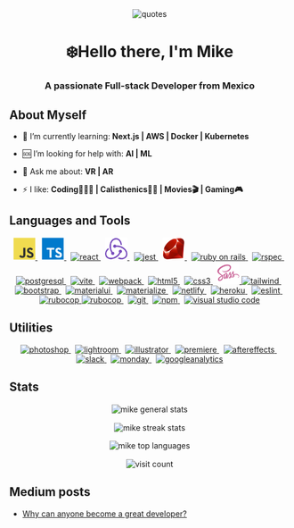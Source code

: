 <div align="center" dir="auto">
  <img src="https://github-readme-quotes.herokuapp.com/quote?theme=tokyonight&quoteCategory=programming" alt="quotes" />
</div>

<h1 align="center">❄️Hello there, I'm Mike</h1>
<h3 align="center">A passionate Full-stack Developer from Mexico</h3>

## About Myself

- 🌱 I’m currently learning: **Next.js | AWS | Docker | Kubernetes**

- 🆘 I’m looking for help with: **AI | ML**

- 💬 Ask me about: **VR | AR**

- ⚡ I like: **Coding👨🏻‍💻 | Calisthenics💪🏼 | Movies🎬 | Gaming🎮**


## Languages and Tools
<p align="center">
  <a href="https://developer.mozilla.org/en-US/docs/Web/JavaScript" target="_blank" rel="noopener noreferrer">
    <img src="https://raw.githubusercontent.com/devicons/devicon/master/icons/javascript/javascript-original.svg" alt="javascript" width="40"/>
  </a>
  &nbsp;
  <a href="https://www.typescriptlang.org/" target="_blank" rel="noopener noreferrer">
    <img src="https://raw.githubusercontent.com/devicons/devicon/master/icons/typescript/typescript-original.svg" alt="typescript" width="40"/>
  </a>
  &nbsp;
  <a href="https://reactjs.org/" target="_blank" rel="noopener noreferrer">
    <img src="https://cdn.jsdelivr.net/gh/devicons/devicon/icons/react/react-original.svg" alt="react" width="40"/>
  </a>
  &nbsp;
  <a href="https://redux.js.org" target="_blank" rel="noopener noreferrer">
    <img src="https://raw.githubusercontent.com/devicons/devicon/master/icons/redux/redux-original.svg" alt="redux" width="40"/>
  </a>
  &nbsp;
  <a href="https://jestjs.io" target="_blank" rel="noopener noreferrer">
    <img src="https://www.vectorlogo.zone/logos/jestjsio/jestjsio-icon.svg" alt="jest" width="40"/>
  </a>
  &nbsp;
  <a href="https://www.ruby-lang.org/en/" target="_blank" rel="noopener noreferrer">
    <img src="https://raw.githubusercontent.com/devicons/devicon/master/icons/ruby/ruby-original.svg" alt="ruby" width="40"/>
  </a>
  &nbsp;
  <a href="https://rubyonrails.org" target="_blank" rel="noopener noreferrer">
    <img src="https://cdn.jsdelivr.net/gh/devicons/devicon/icons/rails/rails-plain-wordmark.svg" alt="ruby on rails" width="45"/>
  </a>
  &nbsp;
  <a href="https://rspec.info/" target="_blank" rel="noopener noreferrer">
    <img src="https://cdn.jsdelivr.net/gh/devicons/devicon/icons/rspec/rspec-original.svg" alt="rspec" width="40"/>
  </a>
  &nbsp;
  <a href="https://www.postgresql.org" target="_blank" rel="noopener noreferrer">
    <img src="https://cdn.jsdelivr.net/gh/devicons/devicon/icons/postgresql/postgresql-original.svg" alt="postgresql" width="40"/>
  </a>
  &nbsp;
  <a href="https://vitejs.dev/" target="_blank" rel="noopener noreferrer">
    <img src="https://vitejs.dev/logo-with-shadow.png" alt="vite" width="40"/>
  </a>
  &nbsp;
  <a href="https://webpack.js.org" target="_blank" rel="noopener noreferrer">
    <img src="https://cdn.jsdelivr.net/gh/devicons/devicon/icons/webpack/webpack-original.svg" alt="webpack" width="40"/>
  </a>
  &nbsp;
  <a href="https://developer.mozilla.org/en-US/docs/Web/HTML" target="_blank" rel="noopener noreferrer">
    <img src="https://cdn.jsdelivr.net/gh/devicons/devicon/icons/html5/html5-original.svg" alt="html5" width="40"/>
  </a>
  &nbsp;
  <a href="https://developer.mozilla.org/en-US/docs/Web/CSS" target="_blank" rel="noopener noreferrer">
    <img src="https://cdn.jsdelivr.net/gh/devicons/devicon/icons/css3/css3-original.svg" alt="css3" width="40"/>
  </a>
  &nbsp;
  <a href="https://sass-lang.com" target="_blank" rel="noopener noreferrer">
    <img src="https://raw.githubusercontent.com/devicons/devicon/master/icons/sass/sass-original.svg" alt="sass" width="40"/>
  </a>
  <a href="https://tailwindcss.com/" target="_blank" rel="noopener noreferrer">
    <img src="https://www.vectorlogo.zone/logos/tailwindcss/tailwindcss-icon.svg" alt="tailwind" width="40"/>
  </a>
  &nbsp;
  <a href="https://getbootstrap.com" target="_blank" rel="noopener noreferrer">
    <img src="https://cdn.jsdelivr.net/gh/devicons/devicon/icons/bootstrap/bootstrap-original.svg" alt="bootstrap" width="40"/>
  </a>
  &nbsp;
  <a href="https://mui.com/" target="_blank" rel="noopener noreferrer">
    <img src="https://cdn.jsdelivr.net/gh/devicons/devicon/icons/materialui/materialui-original.svg" alt="materialui" width="40"/>
  </a>
  &nbsp;
  <a href="https://materializecss.com/" target="_blank" rel="noopener noreferrer">
    <img src="https://pics.freeicons.io/uploads/icons/png/2396380601551941189-512.png" alt="materialize" width="40"/>
  </a>
  &nbsp;
  <a href="https://www.netlify.com/" target="_blank" rel="noopener noreferrer">
    <img src="https://www.vectorlogo.zone/logos/netlify/netlify-icon.svg" alt="netlify" width="40"/>
  </a>
  &nbsp;
  <a href="https://heroku.com" target="_blank" rel="noopener noreferrer">
    <img src="https://www.vectorlogo.zone/logos/heroku/heroku-icon.svg" alt="heroku" width="40"/>
  </a>
  &nbsp;
  <a href="https://eslint.org/" target="_blank" rel="noopener noreferrer">
    <img src="https://cdn.jsdelivr.net/gh/devicons/devicon/icons/eslint/eslint-original.svg" alt="eslint" width="40"/>
  </a>
  &nbsp;
  <a href="https://rubocop.org/#gh-light-mode-only" target="_blank" rel="noopener noreferrer">
    <img src="https://cdn.freebiesupply.com/logos/large/2x/rubocop-logo-png-transparent.png" alt="rubocop" width="35"/>
  </a>
  <a href="https://rubocop.org/#gh-dark-mode-only" target="_blank" rel="noopener noreferrer">
    <img src="https://cdn.icon-icons.com/icons2/2107/PNG/512/file_type_rubocop_icon_130187.png" alt="rubocop" width="40"/>
  </a>
  &nbsp;
  <a href="https://git-scm.com/" target="_blank" rel="noopener noreferrer">
    <img src="https://www.vectorlogo.zone/logos/git-scm/git-scm-icon.svg" alt="git" width="40"/>
  </a>
  &nbsp;
  <a href="https://www.npmjs.com/" target="_blank" rel="noopener noreferrer">
    <img src="https://cdn.jsdelivr.net/gh/devicons/devicon/icons/npm/npm-original-wordmark.svg" alt="npm" width="40"/>
  </a>
  &nbsp;
  <a href="https://code.visualstudio.com/" target="_blank" rel="noopener noreferrer">
    <img src="https://cdn.jsdelivr.net/gh/devicons/devicon/icons/vscode/vscode-original.svg" alt="visual studio code" width="40"/>
  </a>
</p>

## Utilities
<p align="center">
  <a href="https://www.photoshop.com/en" target="_blank" rel="noopener noreferrer">
    <img src="https://www.adobe.com/content/dam/acom/one-console/icons_rebrand/ps_appicon.svg" alt="photoshop" width="40"/>
  </a>
  &nbsp;
  <a href="https://www.adobe.com/products/photoshop-lightroom.html" target="_blank" rel="noopener noreferrer">
    <img src="https://www.adobe.com/content/dam/cc1/en/genuine/images/AFC/LR_icon.svg" alt="lightroom" width="40"/>
  </a>
  &nbsp;
  <a href="https://www.adobe.com/in/products/illustrator.html" target="_blank" rel="noopener noreferrer">
    <img src="https://www.adobe.com/content/dam/shared/images/product-icons/svg/illustrator.svg" alt="illustrator" width="40"/>
  </a>
  &nbsp;
  <a href="https://www.adobe.com/products/premiere.html" target="_blank" rel="noopener noreferrer">
    <img src="https://www.adobe.com/content/dam/cct/creativecloud/business/teams/free-trial-new/desktop_premiere.svg" alt="premiere" width="40"/>
  </a>
  &nbsp;
  <a href="https://www.adobe.com/products/aftereffects.html" target="_blank" rel="noopener noreferrer">
    <img src="https://www.adobe.com/content/dam/cc/us/en/products/ccoverview/ae_cc_app_RGB.svg" alt="aftereffects" width="40"/>
  </a>
  &nbsp;
  <a href="https://slack.com/" target="_blank" rel="noopener noreferrer">
    <img src="https://cdn.jsdelivr.net/gh/devicons/devicon/icons/slack/slack-original.svg" alt="slack" width="40"/>
  </a>
  &nbsp;
  <a href="https://monday.com/" target="_blank" rel="noopener noreferrer">
    <img src="https://www.svgrepo.com/show/354088/monday-icon.svg" alt="monday" width="40"/>
  </a>
  &nbsp;
  <a href="https://developers.google.com/analytics" target="_blank" rel="noopener noreferrer">
    <img src="https://www.svgrepo.com/show/353804/google-analytics.svg" alt="googleanalytics" width="38"/>
  </a>
</p>

## Stats

<div align="center" dir="auto">
  <div align="center" dir="auto">
    <p>
      <img align="center" src="https://github-readme-stats.vercel.app/api?username=mikemtzp&show_icons=true&theme=tokyonight&locale=en" alt="mike general stats" /></p>
    <p>
      <img align="center" src="https://github-readme-streak-stats.herokuapp.com/?user=mikemtzp&theme=tokyonight&hide_border=false" alt="mike streak stats" /></p>
  </div>
  <p>
    <img align="center" src="https://github-readme-stats.vercel.app/api/top-langs?username=mikemtzp&show_icons=true&theme=tokyonight&locale=en&layout=compact" alt="mike top languages" /></p>
  <p>
    <img align="center" src="https://visitcount.itsvg.in/api?id=mikemtzp&icon=5&color=1" alt="visit count" /></p>
</div

<!-- [![](https://visitcount.itsvg.in/api?id=mikemtzp&icon=5&color=1)](https://visitcount.itsvg.in) -->

## Medium posts

<!-- BLOG-POST-LIST:START -->
- [Why can anyone become a great developer?](https://mikemtzp.medium.com/why-can-anyone-become-a-great-developer-3c0c3372dab7?source=rss-79a1b596919a------2)
<!-- BLOG-POST-LIST:END -->
